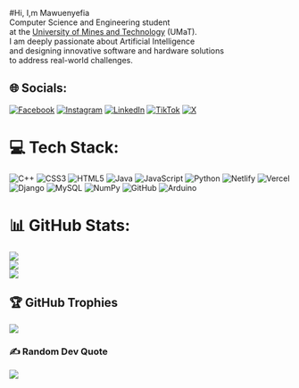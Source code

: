 #Hi, I,m Mawuenyefia<br>
Computer Science and Engineering student<br>
at the [University of Mines and Technology](https://www.umat.edu.gh/) (UMaT).<br>
I am deeply passionate about Artificial Intelligence <br>
and designing innovative software and hardware solutions<br>
to address real-world challenges.<br>





## 🌐 Socials:
[![Facebook](https://img.shields.io/badge/Facebook-%231877F2.svg?logo=Facebook&logoColor=white)](https://web.facebook.com/mawuenyefiayears.tocome)
[![Instagram](https://img.shields.io/badge/Instagram-%23E4405F.svg?logo=Instagram&logoColor=white)](https://instagram.com/years_to_come_97)
[![LinkedIn](https://img.shields.io/badge/LinkedIn-%230077B5.svg?logo=linkedin&logoColor=white)](https://linkedin.com/in/mawuenyefiahunorkpah)
[![TikTok](https://img.shields.io/badge/TikTok-%23000000.svg?logo=TikTok&logoColor=white)](https://tiktok.com/@years_to_come97)
[![X](https://img.shields.io/badge/X-black.svg?logo=X&logoColor=white)](https://twitter.com/DegovernorPf)

# 💻 Tech Stack:
![C++](https://img.shields.io/badge/c++-%2300599C.svg?style=for-the-badge&logo=c%2B%2B&logoColor=white) ![CSS3](https://img.shields.io/badge/css3-%231572B6.svg?style=for-the-badge&logo=css3&logoColor=white) ![HTML5](https://img.shields.io/badge/html5-%23E34F26.svg?style=for-the-badge&logo=html5&logoColor=white) ![Java](https://img.shields.io/badge/java-%23ED8B00.svg?style=for-the-badge&logo=openjdk&logoColor=white) ![JavaScript](https://img.shields.io/badge/javascript-%23323330.svg?style=for-the-badge&logo=javascript&logoColor=%23F7DF1E) ![Python](https://img.shields.io/badge/python-3670A0?style=for-the-badge&logo=python&logoColor=ffdd54) ![Netlify](https://img.shields.io/badge/netlify-%23000000.svg?style=for-the-badge&logo=netlify&logoColor=#00C7B7) ![Vercel](https://img.shields.io/badge/vercel-%23000000.svg?style=for-the-badge&logo=vercel&logoColor=white) ![Django](https://img.shields.io/badge/django-%23092E20.svg?style=for-the-badge&logo=django&logoColor=white) ![MySQL](https://img.shields.io/badge/mysql-4479A1.svg?style=for-the-badge&logo=mysql&logoColor=white) ![NumPy](https://img.shields.io/badge/numpy-%23013243.svg?style=for-the-badge&logo=numpy&logoColor=white) ![GitHub](https://img.shields.io/badge/github-%23121011.svg?style=for-the-badge&logo=github&logoColor=white) ![Arduino](https://img.shields.io/badge/-Arduino-00979D?style=for-the-badge&logo=Arduino&logoColor=white)
# 📊 GitHub Stats:
![](https://github-readme-stats.vercel.app/api?username=MAWUENYEFIA-KING&theme=dark&hide_border=false&include_all_commits=false&count_private=false)<br/>
![](https://github-readme-streak-stats.herokuapp.com/?user=MAWUENYEFIA-KING&theme=dark&hide_border=false)<br/>
![](https://github-readme-stats.vercel.app/api/top-langs/?username=MAWUENYEFIA-KING&theme=dark&hide_border=false&include_all_commits=false&count_private=false&layout=compact)

## 🏆 GitHub Trophies
![](https://github-profile-trophy.vercel.app/?username=MAWUENYEFIA-KING&theme=default&no-frame=false&no-bg=false&margin-w=4)

### ✍️ Random Dev Quote
![](https://quotes-github-readme.vercel.app/api?type=horizontal&theme=radical)

<!-- Proudly created with GPRM ( https://gprm.itsvg.in ) -->
